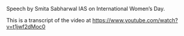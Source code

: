 
Speech by Smita Sabharwal IAS on International Women’s Day.

This is a transcript of the video at https://www.youtube.com/watch?v=t1jwf2dMoc0 
